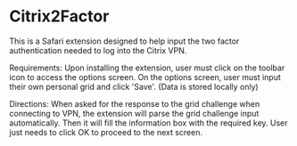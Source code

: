 # Citrix2Factor

This is a Safari extension designed to help input the two factor authentication needed to log into the Citrix VPN. 

Requirements:
Upon installing the extension, user must click on the toolbar icon to access the options screen.
On the options screen, user must input their own personal grid and click 'Save'. (Data is stored locally only)

Directions:
When asked for the response to the grid challenge when connecting to VPN, the extension will parse the grid challenge input automatically.
Then it will fill the information box with the required key.
User just needs to click OK to proceed to the next screen.
